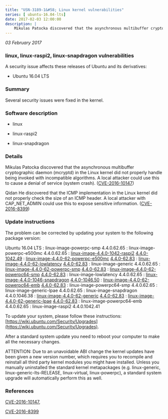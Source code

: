 ```yaml
---
title: "USN-3189-1&#58; Linux kernel vulnerabilities"
series: [ ubuntu-16.04-lts]
date: 2017-02-03 12:00:00
description: |
    Mikulas Patocka discovered that the asynchronous multibuffer cryptographic daemon (mcryptd) in the Linux kernel did not properly handle being invoked with incompatible algorithms. A local attacker could use this to cause a denial of service (system crash). ([CVE-2016-10147](http://people.ubuntu.com/~ubuntu-security/cve/CVE-2016-10147))
--- 
```

 
 

*03 February 2017*

### linux, linux-raspi2, linux-snapdragon vulnerabilities

A security issue affects these releases of Ubuntu and its derivatives:

* Ubuntu 16.04 LTS

### Summary

Several security issues were fixed in the kernel. 

### Software description

* linux 

* linux-raspi2 

* linux-snapdragon 

### Details

Mikulas Patocka discovered that the asynchronous multibuffer cryptographic daemon (mcryptd) in the Linux kernel did not properly handle being invoked with incompatible algorithms. A local attacker could use this to cause a denial of service (system crash). ([CVE-2016-10147](http://people.ubuntu.com/~ubuntu-security/cve/CVE-2016-10147))

Qidan He discovered that the ICMP implementation in the Linux kernel did not properly check the size of an ICMP header. A local attacker with CAP_NET_ADMIN could use this to expose sensitive information. ([CVE-2016-8399](http://people.ubuntu.com/~ubuntu-security/cve/CVE-2016-8399)) 

### Update instructions

The problem can be corrected by updating your system to the following package version:

Ubuntu 16.04 LTS
 : linux-image-powerpc-smp <span>4.4.0.62.65</span>
 : linux-image-powerpc-e500mc <span>4.4.0.62.65</span>
 : [linux-image-4.4.0-1042-raspi2](https://launchpad.net/ubuntu/+source/linux-raspi2) <span> [4.4.0-1042.49](https://launchpad.net/ubuntu/+source/linux-raspi2/4.4.0-1042.49) </span> 
 : [linux-image-4.4.0-62-powerpc-e500mc](https://launchpad.net/ubuntu/+source/linux) <span> [4.4.0-62.83](https://launchpad.net/ubuntu/+source/linux/4.4.0-62.83) </span> 
 : [linux-image-4.4.0-62-lowlatency](https://launchpad.net/ubuntu/+source/linux) <span> [4.4.0-62.83](https://launchpad.net/ubuntu/+source/linux/4.4.0-62.83) </span> 
 : linux-image-generic <span>4.4.0.62.65</span>
 : [linux-image-4.4.0-62-powerpc-smp](https://launchpad.net/ubuntu/+source/linux) <span> [4.4.0-62.83](https://launchpad.net/ubuntu/+source/linux/4.4.0-62.83) </span> 
 : [linux-image-4.4.0-62-powerpc64-smp](https://launchpad.net/ubuntu/+source/linux) <span> [4.4.0-62.83](https://launchpad.net/ubuntu/+source/linux/4.4.0-62.83) </span> 
 : linux-image-lowlatency <span>4.4.0.62.65</span>
 : [linux-image-4.4.0-1046-snapdragon](https://launchpad.net/ubuntu/+source/linux-snapdragon) <span> [4.4.0-1046.50](https://launchpad.net/ubuntu/+source/linux-snapdragon/4.4.0-1046.50) </span> 
 : [linux-image-4.4.0-62-powerpc64-emb](https://launchpad.net/ubuntu/+source/linux) <span> [4.4.0-62.83](https://launchpad.net/ubuntu/+source/linux/4.4.0-62.83) </span> 
 : linux-image-powerpc64-smp <span>4.4.0.62.65</span>
 : linux-image-generic-lpae <span>4.4.0.62.65</span>
 : linux-image-snapdragon <span>4.4.0.1046.38</span>
 : [linux-image-4.4.0-62-generic](https://launchpad.net/ubuntu/+source/linux) <span> [4.4.0-62.83](https://launchpad.net/ubuntu/+source/linux/4.4.0-62.83) </span> 
 : [linux-image-4.4.0-62-generic-lpae](https://launchpad.net/ubuntu/+source/linux) <span> [4.4.0-62.83](https://launchpad.net/ubuntu/+source/linux/4.4.0-62.83) </span> 
 : linux-image-powerpc64-emb <span>4.4.0.62.65</span>
 : linux-image-raspi2 <span>4.4.0.1042.41</span>

To update your system, please follow these instructions: [https://wiki.ubuntu.com/Security/Upgrades](https://wiki.ubuntu.com/Security/Upgrades).

After a standard system update you need to reboot your computer to make all the necessary changes.

ATTENTION: Due to an unavoidable ABI change the kernel updates have been given a new version number, which requires you to recompile and reinstall all third party kernel modules you might have installed. Unless you manually uninstalled the standard kernel metapackages (e.g. linux-generic, linux-generic-lts-RELEASE, linux-virtual, linux-powerpc), a standard system upgrade will automatically perform this as well. 

### References

 
 [CVE-2016-10147](http://people.ubuntu.com/~ubuntu-security/cve/CVE-2016-10147), 

 [CVE-2016-8399](http://people.ubuntu.com/~ubuntu-security/cve/CVE-2016-8399)
 

